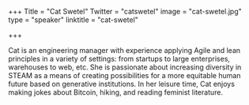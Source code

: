 +++
Title = "Cat Swetel"
Twitter = "catswetel"
image = "cat-swetel.jpg"
type = "speaker"
linktitle = "cat-swetel"

+++

Cat is an engineering manager with experience applying Agile and lean principles in a variety of settings: from startups to large enterprises, warehouses to web, etc. She is passionate about increasing diversity in STEAM as a means of creating possibilities for a more equitable human future based on generative institutions. In her leisure time, Cat enjoys making jokes about Bitcoin, hiking, and reading feminist literature.
